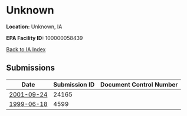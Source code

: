 # Unknown

**Location:** Unknown, IA

**EPA Facility ID:** 100000058439

[Back to IA Index](../../index.md)

## Submissions

| Date | Submission ID | Document Control Number |
|------|--------------|-------------------------|
| [2001-09-24](submissions/24165.md) | 24165 |  |
| [1999-06-18](submissions/4599.md) | 4599 |  |
